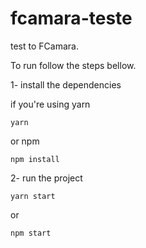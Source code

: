 # fcamara-teste

test to FCamara.

To run follow the steps bellow.

1- install the dependencies

if you're using yarn 
```
yarn 
```
or npm

```
npm install
```

2- run the project
```
yarn start
```

or

```
npm start
```
